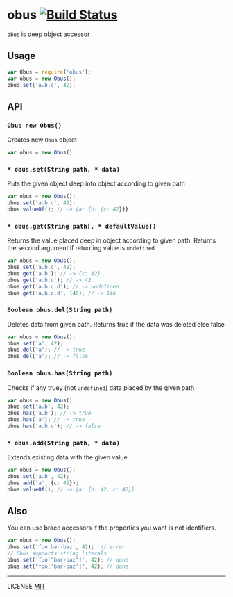 # obus [![Build Status](https://travis-ci.org/golyshevd/obus.svg)](https://travis-ci.org/golyshevd/obus)

`obus` is deep object accessor

## Usage

```js
var Obus = require('obus');
var obus = new Obus();
obus.set('a.b.c', 42);
```

## API

### `Obus new Obus()`
Creates new `Obus` object

```js
var obus = new Obus();
```

### `* obus.set(String path, * data)`
Puts the given object deep into object according to given path

```js
var obus = new Obus();
obus.set('a.b.c', 42);
obus.valueOf(); // -> {a: {b: {c: 42}}}
```

### `* obus.get(String path[, * defaultValue])`
Returns the value placed deep in object according to given path. Returns the second argument if returning value is `undefined`

```js
var obus = new Obus();
obus.set('a.b.c', 42);
obus.get('a.b'); // -> {c: 42}
obus.get('a.b.c'); // -> 42
obus.get('a.b.c.d'); // -> undefined
obus.get('a.b.c.d', 146); // -> 146
```

### `Boolean obus.del(String path)`
Deletes data from given path. Returns true if the data was deleted else false

```js
var obus = new Obus();
obus.set('a', 42);
obus.del('a'); // -> true
obus.del('a'); // -> false
```

### `Boolean obus.has(String path)`
Checks if any truey (not `undefined`) data placed by the given path

```js
var obus = new Obus();
obus.set('a.b', 42);
obus.has('a.b'); // -> true
obus.has('a'); // -> true
obus.has('a.b.c'); // -> false
```

### `* obus.add(String path, * data)`
Extends existing data with the given value

```js
var obus = new Obus();
obus.set('a.b', 42);
obus.add('a', {c: 42});
obus.valueOf(); // -> {a: {b: 42, c: 42}}
```

## Also
You can use brace accessors if the properties you want is not identifiers.

```js
var obus = new Obus();
obus.set('foo.bar-baz', 42);  // error
// Obus supports string literals
obus.set('foo["bar-baz"]', 42); // done
obus.set("foo['bar-baz']", 42); // done
```

---------
LICENSE [MIT](LICENSE)
